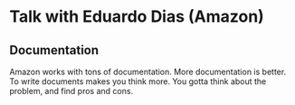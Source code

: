 # Talk with Eduardo Dias (Amazon)

## Documentation

Amazon works with tons of documentation. More documentation is better. To write documents makes you think more. You gotta think about the problem, and find pros and cons.

